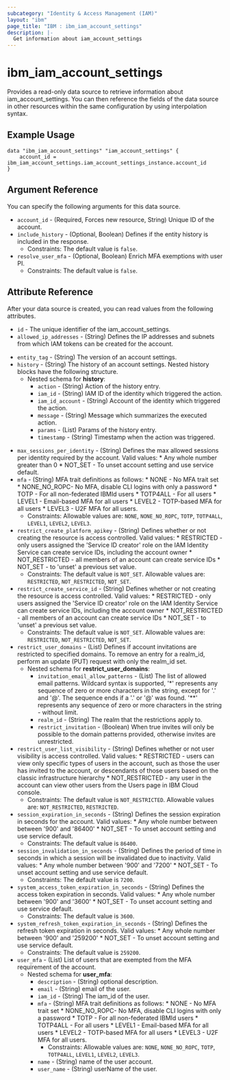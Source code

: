 ```yaml
---
subcategory: "Identity & Access Management (IAM)"
layout: "ibm"
page_title: "IBM : ibm_iam_account_settings"
description: |-
  Get information about iam_account_settings
---
```


# ibm_iam_account_settings

Provides a read-only data source to retrieve information about iam_account_settings. You can then reference the fields of the data source in other resources within the same configuration by using interpolation syntax.

## Example Usage

```hcl
data "ibm_iam_account_settings" "iam_account_settings" {
	account_id = ibm_iam_account_settings.iam_account_settings_instance.account_id
}
```

## Argument Reference

You can specify the following arguments for this data source.

* `account_id` - (Required, Forces new resource, String) Unique ID of the account.
* `include_history` - (Optional, Boolean) Defines if the entity history is included in the response.
  * Constraints: The default value is `false`.
* `resolve_user_mfa` - (Optional, Boolean) Enrich MFA exemptions with user PI.
  * Constraints: The default value is `false`.

## Attribute Reference

After your data source is created, you can read values from the following attributes.

* `id` - The unique identifier of the iam_account_settings.
* `allowed_ip_addresses` - (String) Defines the IP addresses and subnets from which IAM tokens can be created for the account.
- `entity_tag` - (String) The version of an account settings.
- `history` - (String) The history of an account settings. Nested history blocks have the following structure.
  - Nested schema for **history**:
	* `action` - (String) Action of the history entry.
	* `iam_id` - (String) IAM ID of the identity which triggered the action.
	* `iam_id_account` - (String) Account of the identity which triggered the action.
	* `message` - (String) Message which summarizes the executed action.
	* `params` - (List) Params of the history entry.
	* `timestamp` - (String) Timestamp when the action was triggered.
* `max_sessions_per_identity` - (String) Defines the max allowed sessions per identity required by the account. Valid values:  * Any whole number greater than 0  * NOT_SET - To unset account setting and use service default.
* `mfa` - (String) MFA trait definitions as follows:  * NONE - No MFA trait set  * NONE_NO_ROPC- No MFA, disable CLI logins with only a password  * TOTP - For all non-federated IBMId users  * TOTP4ALL - For all users  * LEVEL1 - Email-based MFA for all users  * LEVEL2 - TOTP-based MFA for all users  * LEVEL3 - U2F MFA for all users.
  * Constraints: Allowable values are: `NONE`, `NONE_NO_ROPC`, `TOTP`, `TOTP4ALL`, `LEVEL1`, `LEVEL2`, `LEVEL3`.
* `restrict_create_platform_apikey` - (String) Defines whether or not creating the resource is access controlled. Valid values:  * RESTRICTED - only users assigned the 'Service ID creator' role on the IAM Identity Service can create service IDs, including the account owner  * NOT_RESTRICTED - all members of an account can create service IDs  * NOT_SET - to 'unset' a previous set value.
  * Constraints: The default value is `NOT_SET`. Allowable values are: `RESTRICTED`, `NOT_RESTRICTED`, `NOT_SET`.
* `restrict_create_service_id` - (String) Defines whether or not creating the resource is access controlled. Valid values:  * RESTRICTED - only users assigned the 'Service ID creator' role on the IAM Identity Service can create service IDs, including the account owner  * NOT_RESTRICTED - all members of an account can create service IDs  * NOT_SET - to 'unset' a previous set value.
  * Constraints: The default value is `NOT_SET`. Allowable values are: `RESTRICTED`, `NOT_RESTRICTED`, `NOT_SET`.
* `restrict_user_domains` - (List) Defines if account invitations are restricted to specified domains. To remove an entry for a realm_id, perform an update (PUT) request with only the realm_id set.
  - Nested schema for **restrict_user_domains**:
	* `invitation_email_allow_patterns` - (List) The list of allowed email patterns. Wildcard syntax is supported, '*' represents any sequence of zero or more characters in the string, except for '.' and '@'. The sequence ends if a '.' or '@' was found. '**' represents any sequence of zero or more characters in the string - without limit.
	* `realm_id` - (String) The realm that the restrictions apply to.
	* `restrict_invitation` - (Boolean) When true invites will only be possible to the domain patterns provided, otherwise invites are unrestricted.
* `restrict_user_list_visibility` - (String) Defines whether or not user visibility is access controlled. Valid values:  * RESTRICTED - users can view only specific types of users in the account, such as those the user has invited to the account, or descendants of those users based on the classic infrastructure hierarchy  * NOT_RESTRICTED - any user in the account can view other users from the Users page in IBM Cloud console.
  * Constraints: The default value is `NOT_RESTRICTED`. Allowable values are: `NOT_RESTRICTED`, `RESTRICTED`.
* `session_expiration_in_seconds` - (String) Defines the session expiration in seconds for the account. Valid values:  * Any whole number between between '900' and '86400'  * NOT_SET - To unset account setting and use service default.
  * Constraints: The default value is `86400`.
* `session_invalidation_in_seconds` - (String) Defines the period of time in seconds in which a session will be invalidated due to inactivity. Valid values:  * Any whole number between '900' and '7200'  * NOT_SET - To unset account setting and use service default.
  * Constraints: The default value is `7200`.
* `system_access_token_expiration_in_seconds` - (String) Defines the access token expiration in seconds. Valid values:  * Any whole number between '900' and '3600'  * NOT_SET - To unset account setting and use service default.
  * Constraints: The default value is `3600`.
* `system_refresh_token_expiration_in_seconds` - (String) Defines the refresh token expiration in seconds. Valid values:  * Any whole number between '900' and '259200'  * NOT_SET - To unset account setting and use service default.
  * Constraints: The default value is `259200`.
* `user_mfa` - (List) List of users that are exempted from the MFA requirement of the account.
  - Nested schema for **user_mfa**:
	* `description` - (String) optional description.
	* `email` - (String) email of the user.
	* `iam_id` - (String) The iam_id of the user.
	* `mfa` - (String) MFA trait definitions as follows:  * NONE - No MFA trait set  * NONE_NO_ROPC- No MFA, disable CLI logins with only a password  * TOTP - For all non-federated IBMId users  * TOTP4ALL - For all users  * LEVEL1 - Email-based MFA for all users  * LEVEL2 - TOTP-based MFA for all users  * LEVEL3 - U2F MFA for all users.
	  * Constraints: Allowable values are: `NONE`, `NONE_NO_ROPC`, `TOTP`, `TOTP4ALL`, `LEVEL1`, `LEVEL2`, `LEVEL3`.
	* `name` - (String) name of the user account.
	* `user_name` - (String) userName of the user.

